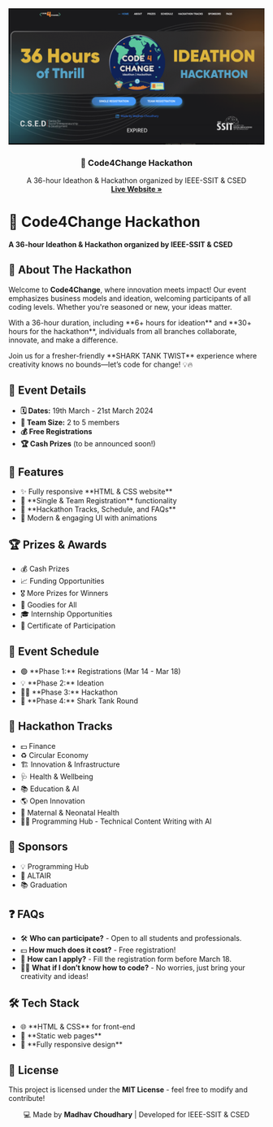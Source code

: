 <!DOCTYPE html>
<html lang="en">

<div align="center">
  <img src="/c4c _logo.png" alt="c4c_Logo" width="600">
  <h3 align="center">🚀 Code4Change Hackathon</h3>
  <p align="center">
   A 36-hour Ideathon & Hackathon organized by IEEE-SSIT & CSED
    <br />
    <a href="https://madhavc9.github.io/Ant-Colony-Optimization-Simulator/" target="_blank"><strong> Live Website »</strong></a>
  </p>
</div>

    
<body>
    <h1>🚀 Code4Change Hackathon</h1>
    <p><strong>A 36-hour Ideathon & Hackathon organized by IEEE-SSIT & CSED</strong></p>
    <div class="section">
        <h2>🌟 About The Hackathon</h2>
        <p>Welcome to <strong>Code4Change</strong>, where innovation meets impact! Our event emphasizes business models and ideation, welcoming participants of all coding levels. Whether you're seasoned or new, your ideas matter.</p>
        <p>With a 36-hour duration, including **6+ hours for ideation** and **30+ hours for the hackathon**, individuals from all branches collaborate, innovate, and make a difference.</p>
        <p>Join us for a fresher-friendly **SHARK TANK TWIST** experience where creativity knows no bounds—let’s code for change! 💡🔥</p>
    </div>
    <div class="section">
        <h2>📅 Event Details</h2>
        <ul>
            <li><strong>🗓️ Dates:</strong> 19th March - 21st March 2024</li>
            <li><strong>👥 Team Size:</strong> 2 to 5 members</li>
            <li><strong>💰 Free Registrations</strong></li>
            <li><strong>🏆 Cash Prizes</strong> (to be announced soon!)</li>
        </ul>
    </div>
    <div class="section">
        <h2>🔹 Features</h2>
        <ul>
            <li>✨ Fully responsive **HTML & CSS website**</li>
            <li>📝 **Single & Team Registration** functionality</li>
            <li>📢 **Hackathon Tracks, Schedule, and FAQs**</li>
            <li>🎨 Modern & engaging UI with animations</li>
        </ul>
    </div>
    <div class="section">
        <h2>🏆 Prizes & Awards</h2>
        <ul>
            <li>💰 Cash Prizes</li>
            <li>📈 Funding Opportunities</li>
            <li>🎖️ More Prizes for Winners</li>
            <li>🎁 Goodies for All</li>
            <li>🎓 Internship Opportunities</li>
            <li>📝 Certificate of Participation</li>
        </ul>
    </div>
    <div class="section">
        <h2>📌 Event Schedule</h2>
        <ul>
            <li>🟢 **Phase 1:** Registrations (Mar 14 - Mar 18)</li>
            <li>💡 **Phase 2:** Ideation</li>
            <li>👨‍💻 **Phase 3:** Hackathon</li>
            <li>🦈 **Phase 4:** Shark Tank Round</li>
        </ul>
    </div>
    <div class="section">
        <h2>🎯 Hackathon Tracks</h2>
        <ul>
            <li>💵 Finance</li>
            <li>♻️ Circular Economy</li>
            <li>🏗️ Innovation & Infrastructure</li>
            <li>🩺 Health & Wellbeing</li>
            <li>📚 Education & AI</li>
            <li>🌎 Open Innovation</li>
            <li>🤱 Maternal & Neonatal Health</li>
            <li>👨‍💻 Programming Hub - Technical Content Writing with AI</li>
        </ul>
    </div>
    <div class="section">
        <h2>📢 Sponsors</h2>
        <ul>
            <li>💡 Programming Hub</li>
            <li>🚀 ALTAIR</li>
            <li>📚 Graduation</li>
        </ul>
    </div>
    <div class="section">
        <h2>❓ FAQs</h2>
        <ul>
            <li>🛠️ <strong>Who can participate?</strong> - Open to all students and professionals.</li>
            <li>💵 <strong>How much does it cost?</strong> - Free registration!</li>
            <li>📝 <strong>How can I apply?</strong> - Fill the registration form before March 18.</li>
            <li>👨‍💻 <strong>What if I don’t know how to code?</strong> - No worries, just bring your creativity and ideas!</li>
        </ul>
    </div>
    <div class="section">
        <h2>🛠️ Tech Stack</h2>
        <ul>
            <li>🌐 **HTML & CSS** for front-end</li>
            <li>📄 **Static web pages**</li>
            <li>📱 **Fully responsive design**</li>
        </ul>
    </div>
    <div class="section">
        <h2>📜 License</h2>
        <p>This project is licensed under the <strong>MIT License</strong> - feel free to modify and contribute!</p>
    </div>
    <footer>
        <p align="center">💻 Made by <strong>Madhav Choudhary</strong> | Developed for IEEE-SSIT & CSED</p>
    </footer>
</body>
</html>
